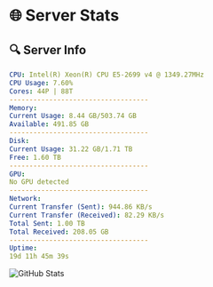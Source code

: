# 🌐 Server Stats
## 🔍 Server Info
```yaml
CPU: Intel(R) Xeon(R) CPU E5-2699 v4 @ 1349.27MHz
CPU Usage: 7.60%
Cores: 44P | 88T
-----------------------------------
Memory:
Current Usage: 8.44 GB/503.74 GB
Available: 491.85 GB
-----------------------------------
Disk:
Current Usage: 31.22 GB/1.71 TB
Free: 1.60 TB
-----------------------------------
GPU:
No GPU detected
-----------------------------------
Network:
Current Transfer (Sent): 944.86 KB/s
Current Transfer (Received): 82.29 KB/s
Total Sent: 1.00 TB
Total Received: 208.05 GB
-----------------------------------
Uptime:
19d 11h 45m 39s
```
![GitHub Stats](https://img.shields.io/badge/Updated-2025-05-09_04:54:27-blue)
